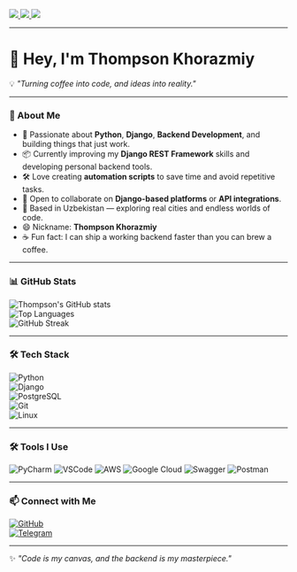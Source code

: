 <!-- Top Contact Links -->
<a href="mailto:asilbek.rajabov.official@gmail.com" target="_blank">
  <img src="https://img.shields.io/badge/Mail-%23EA4335.svg?&style=for-the-badge&logo=gmail&logoColor=white" />
</a>
<a href="https://leetcode.com/u/ThompsonShelll/" target="_blank">
  <img src="https://img.shields.io/badge/LeetCode-FFA116?style=for-the-badge&logo=LeetCode&logoColor=black">
</a>
<a href="https://x.com/Backspa56553138" target="_blank">
  <img src="https://img.shields.io/badge/Twitter-1DA1F2?style=for-the-badge&logo=twitter&logoColor=white">
</a>

---

# 👋 Hey, I'm Thompson Khorazmiy  

💡 _"Turning coffee into code, and ideas into reality."_  

---

### 🚀 About Me
- 🐍 Passionate about **Python**, **Django**, **Backend Development**, and building things that just work.
- 📦 Currently improving my **Django REST Framework** skills and developing personal backend tools.
- 🛠 Love creating **automation scripts** to save time and avoid repetitive tasks.
- 🤝 Open to collaborate on **Django-based platforms** or **API integrations**.
- 📍 Based in Uzbekistan — exploring real cities and endless worlds of code.
- 😄 Nickname: **Thompson Khorazmiy**
- ☕ Fun fact: I can ship a working backend faster than you can brew a coffee.

---

### 📊 GitHub Stats
![Thompson's GitHub stats](https://github-readme-stats.vercel.app/api?username=ThompsonShell&show_icons=true&theme=tokyonight)  
![Top Languages](https://github-readme-stats.vercel.app/api/top-langs/?username=ThompsonShell&layout=compact&theme=tokyonight)  
![GitHub Streak](https://github-readme-streak-stats.herokuapp.com/?user=ThompsonShell&theme=tokyonight)  

---

### 🛠 Tech Stack  
![Python](https://img.shields.io/badge/Python-3776AB?style=for-the-badge&logo=python&logoColor=white)  
![Django](https://img.shields.io/badge/Django-092E20?style=for-the-badge&logo=django&logoColor=white)  
![PostgreSQL](https://img.shields.io/badge/PostgreSQL-316192?style=for-the-badge&logo=postgresql&logoColor=white)  
![Git](https://img.shields.io/badge/Git-F05032?style=for-the-badge&logo=git&logoColor=white)  
![Linux](https://img.shields.io/badge/Linux-FCC624?style=for-the-badge&logo=linux&logoColor=black)  

---

### 🛠 Tools I Use
![PyCharm](https://img.shields.io/badge/PyCharm-000000.svg?&style=for-the-badge&logo=PyCharm&logoColor=white)
![VSCode](https://img.shields.io/badge/VSCode-0078D4?style=for-the-badge&logo=visual%20studio%20code&logoColor=white)
![AWS](https://img.shields.io/badge/AWS-232F3E?style=for-the-badge&logo=amazon-aws&logoColor=white)
![Google Cloud](https://img.shields.io/badge/Google_Cloud-4285F4?style=for-the-badge&logo=google-cloud&logoColor=white)
![Swagger](https://img.shields.io/badge/Swagger-85EA2D?style=for-the-badge&logo=Swagger&logoColor=black)
![Postman](https://img.shields.io/badge/Postman-FF6C37?style=for-the-badge&logo=Postman&logoColor=white)

---

### 📫 Connect with Me
[![GitHub](https://img.shields.io/badge/GitHub-181717?style=for-the-badge&logo=github&logoColor=white)](https://github.com/ThompsonShell)  
[![Telegram](https://img.shields.io/badge/Telegram-26A5E4?style=for-the-badge&logo=telegram&logoColor=white)](https://t.me/YOUR_TELEGRAM)  

---

✨ _"Code is my canvas, and the backend is my masterpiece."_
